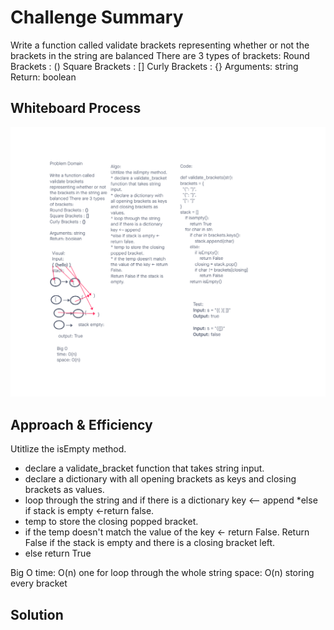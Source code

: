# Challenge Summary

<!-- Description of the challenge -->

Write a function called validate brackets
representing whether or not the brackets in the string are balanced There are 3 types of brackets:
Round Brackets : ()
Square Brackets : []
Curly Brackets : {}
Arguments: string
Return: boolean

## Whiteboard Process

<!-- Embedded whiteboard image -->

![whiteboard](../validate_brackets/stack-queue-brackets.png)

## Approach & Efficiency

<!-- What approach did you take? Why? What is the Big O space/time for this approach? -->

Utitlize the isEmpty method.

-   declare a validate_bracket function that takes string input.
-   declare a dictionary with all opening brackets as keys and closing brackets as values.
-   loop through the string and if there is a dictionary key <-- append
    \*else if stack is empty <-return false.
-   temp to store the closing popped bracket.
-   if the temp doesn't match the value of the key <- return False.
    Return False if the stack is empty and there is a closing bracket left.
-   else return True

Big O
time: O(n) one for loop through the whole string
space: O(n) storing every bracket

## Solution

<!-- Show how to run your code, and examples of it in action -->
